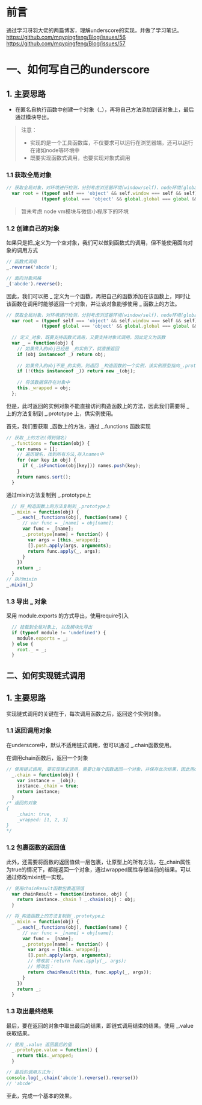 # 前言
通过学习冴羽大佬的两篇博客，理解underscore的实现，并做了学习笔记。
https://github.com/mqyqingfeng/Blog/issues/56
https://github.com/mqyqingfeng/Blog/issues/57
# 一、如何写自己的underscore

## 1. 主要思路

- 在匿名自执行函数中创建一个对象（_），再将自己方法添加到该对象上，最后通过模块导出。

> 注意：
>
> - 实现的是一个工具函数库，不仅要求可以运行在浏览器端，还可以运行在诸如node等环境中
> - 既要实现函数式调用，也要实现对象式调用

### 1.1 获取全局对象

```js
// 获取全局对象，对环境进行检测，分别考虑浏览器环境(window/self)、node环境(global)、Web Worker(self)、
  var root = (typeof self === 'object' && self.window === self && self) ||
             (typeof global === 'object' && global.global === global && global);
```

> 暂未考虑 node vm模块与微信小程序下的环境

### 1.2 创建自己的对象

如果只是把_定义为一个空对象，我们可以做到函数式的调用，但不能使用面向对象的调用方式

```js
// 函数式调用
_.reverse('abcde');

// 面向对象风格
_('abcde').reverse();
```

因此，我们可以把 _ 定义为一个函数，再把自己的函数添加在该函数上，同时让该函数在调用时能够返回一个对象，并让该对象能够使用 _ 函数上的方法。

```js
// 获取全局对象，对环境进行检测，分别考虑浏览器环境(window/self)、node环境(global)、Web Worker(self)、
  var root = (typeof self === 'object' && self.window === self && self) ||
             (typeof global === 'object' && global.global === global && global);
  
  // 定义_对象，既要支持函数式调用，又要支持对象式调用，因此定义为函数
  var _ = function(obj) {
    // 如果传入的obj已经是 _的实例了，就直接返回
    if (obj instanceof _) return obj;
    
    // 如果传入的obj不是_的实例，则返回 _构造函数的一个实例，该实例原型指向_.prototype
    if (!(this instanceof _)) return new _(obj);
    
    // 将该数据保存在对象中
    this._wrapped = obj;
  };
```

但是，此时返回的实例对象不能直接访问构造函数上的方法，因此我们需要将 _ 上的方法复制到 _.prototype 上，供实例使用。

首先，我们要获取 _函数上的方法，通过 _.functions 函数实现

```js
// 获取_上的方法(得到键名)
  _.functions = function(obj) {
    var names = [];
    // 遍历键名，找到所有方法,存入names中
    for (var key in obj) {
      if (_.isFunction(obj[key])) names.push(key);
    }
    return names.sort();
  }
```

通过mixin方法复制到 _.prototype上

```js
  // 将_构造函数上的方法复制到_.prototype上
  _.mixin = function(obj) {
    _.each(_.functions(obj), function(name) {
      // var func = _[name] = obj[name];
      var func = _[name];
      _.prototype[name] = function() {
        var args = [this._wrapped];
        [].push.apply(args, arguments);
        return func.apply(_, args);
      }
    })
    return _;
  }
// 执行mixin
_.mixin(_)
```

### 1.3 导出 _ 对象

采用 module.exports 的方式导出，使用require引入

```js
  // 挂载到全局对象上, 以及模块化导出
  if (typeof module != 'undefined') {
    module.exports = _;
  } else {
    root._ = _;
  }
```



## 二、如何实现链式调用

## 1. 主要思路

实现链式调用的关键在于，每次调用函数之后，返回这个实例对象。

### 1.1 返回调用对象

在underscore中，默认不适用链式调用，但可以通过 _.chain函数使用。

在调用chain函数后，返回一个对象

```js
// 使用链式调用, 要实现链式调用，需要让每个函数返回一个对象，并保存此次结果，因此用chainResult包裹，此外还需要用value方法最后将对象的值返回
  _.chain = function(obj) {
    var instance = _(obj);
    instance._chain = true;
    return instance;
  }
/* 返回的对象
{
    _chain: true,
    _wrapped: [1, 2, 3]
}
*/
```

### 1.2 包裹函数的返回值

此外，还需要将函数的返回值做一层包裹，让原型上的所有方法，在_chain属性为true的情况下，都能返回一个对象，通过wrapped属性存储当前的结果。可以通过修改mixin统一实现。

```js
// 使用chainResult函数包裹返回值
  var chainResult = function(instance, obj) {
    return instance._chain ? _.chain(obj) : obj;
  }

// 将_构造函数上的方法复制到_.prototype上
  _.mixin = function(obj) {
    _.each(_.functions(obj), function(name) {
      // var func = _[name] = obj[name];
      var func = _[name];
      _.prototype[name] = function() {
        var args = [this._wrapped];
        [].push.apply(args, arguments);
        // 修改前：return func.apply(_, args);
        // 修改后：
        return chainResult(this, func.apply(_, args));
      }
    })
    return _;
  }
```

### 1.3 取出最终结果

最后，要在返回的对象中取出最后的结果，即链式调用结束的结果。使用 _.value获取结果。

```js
// 使用_.value 返回最后的值
  _.prototype.value = function() {
    return this._wrapped;
  }

// 最后的调用方式为：
console.log(_.chain('abcde').reverse().reverse())
// 'abcde'
```



至此，完成一个基本的效果。